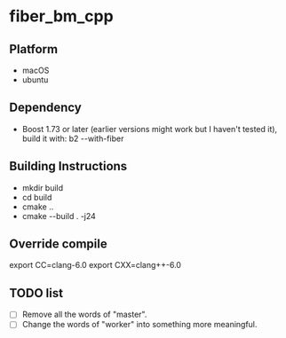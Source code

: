 # fiber_bm_cpp

## Platform
- macOS
- ubuntu

## Dependency
- Boost 1.73 or later (earlier versions might work but I haven't tested it), build it with: b2 --with-fiber

## Building Instructions
- mkdir build
- cd build
- cmake ..
- cmake --build . -j24

## Override compile
export CC=clang-6.0
export CXX=clang++-6.0

## TODO list
- [ ] Remove all the words of "master".
- [ ] Change the words of "worker" into something more meaningful.
